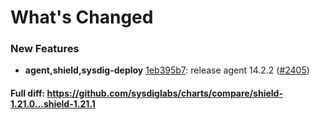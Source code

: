 # What's Changed

### New Features
- **agent,shield,sysdig-deploy** [1eb395b7](https://github.com/sysdiglabs/charts/commit/1eb395b7320bf7d0f5de52e024ce2ec3fbd612eb): release agent 14.2.2 ([#2405](https://github.com/sysdiglabs/charts/issues/2405))
#### Full diff: https://github.com/sysdiglabs/charts/compare/shield-1.21.0...shield-1.21.1
